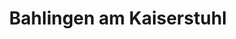 ---
title: Bahlingen am Kaiserstuhl
url: /bahlingen-am-kaiserstuhl/
latitude: 48.12
longitude: 7.749
---